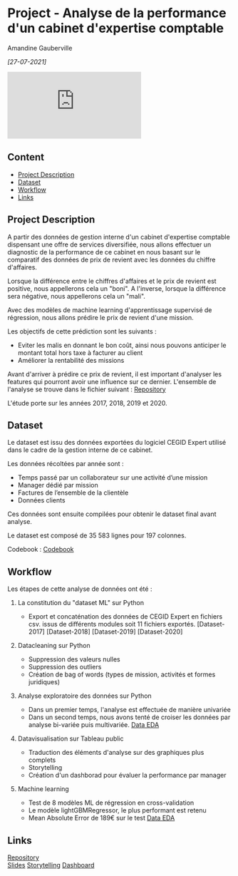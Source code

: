 

# Project - Analyse de la performance d'un cabinet d'expertise comptable
Amandine Gauberville

*[27-07-2021]*

![image](https://fr.freepik.com/photos-gratuite/comptable-calculant-profit-graphiques-analyse-financiere_7548546.htm#page=1&query=expert%20comptable&position=0)

## Content
- [Project Description](#project-description)
- [Dataset](#dataset)
- [Workflow](#workflow)
- [Links](#links)

<a name="project-description"></a>

## Project Description

A partir des données de gestion interne d'un cabinet d'expertise comptable dispensant une offre de services diversifiée, nous allons effectuer un diagnostic de la performance de ce cabinet en nous basant sur le comparatif des données de prix de revient avec les données du chiffre d'affaires.

Lorsque la différence entre le chiffres d'affaires et le prix de revient est positive, nous appellerons cela un "boni". A l'inverse, lorsque la différence sera négative, nous appellerons cela un "mali".

Avec des modèles de machine learning d'apprentissage supervisé de régression, nous allons prédire le prix de revient d'une mission. 

Les objectifs de cette prédiction sont les suivants :
- Eviter les malis en donnant le bon coût, ainsi nous pouvons anticiper le montant total hors taxe à facturer au client
- Améliorer la rentabilité des missions 

Avant d'arriver à prédire ce prix de revient, il est important d'analyser les features qui pourront avoir une influence sur ce dernier. L'ensemble de l'analyse se trouve dans le fichier suivant : [Repository](https://github.com/AmandineGauberville/mccm_project) 

L'étude porte sur les années 2017, 2018, 2019 et 2020.

<a name="hypotheses-/-questions"></a>


## Dataset

Le dataset est issu des données exportées du logiciel CEGID Expert utilisé dans le cadre de la gestion interne de ce cabinet.

Les données récoltées par année sont :

- Temps passé par un collaborateur sur une activité d’une mission 
- Manager dédié par mission
- Factures de l’ensemble de la clientèle
- Données clients

Ces données sont ensuite compilées pour obtenir le dataset final avant analyse.

Le dataset est composé de 35 583 lignes pour 197 colonnes.

Codebook : [Codebook](https://github.com/AmandineGauberville/mccm_project) 


<a name="workflow"></a>


## Workflow
Les étapes de cette analyse de données ont été :

1. La constitution du "dataset ML" sur Python
    - Export et concaténation des données de CEGID Expert en fichiers csv. issus de différents modules soit 11 fichiers exportés.
    [Dataset-2017]
    [Dataset-2018]
    [Dataset-2019]
    [Dataset-2020]
    
2. Datacleaning sur Python
    - Suppression des valeurs nulles
    - Suppression des outliers
    - Création de bag of words (types de mission, activités et formes juridiques)
    
    
3. Analyse exploratoire des données sur Python
    - Dans un premier temps, l'analyse est effectuée de manière univariée
    - Dans un second temps, nous avons tenté de croiser les données par analyse bi-variée puis multivariée. [Data EDA](https://github.com/AmandineGauberville/mccm_project) 

4. Datavisualisation sur Tableau public
    - Traduction des éléments d'analyse sur des graphiques plus complets
    - Storytelling
    - Création d'un dashborad pour évaluer la performance par manager
    
    
5. Machine learning
    - Test de 8 modèles ML de régression en cross-validation
    - Le modèle lightGBMRegressor, le plus performant est retenu
    - Mean Absolute Error de 189€ sur le test
    [Data EDA](https://github.com/AmandineGauberville/mccm_project)


## Links

[Repository](https://github.com/AmandineGauberville/mccm_project)  
[Slides](https://docs.google.com/presentation/d/19-X6aq5-QMRwRKBfQN-2gLHbQ45Q1O5W/edit?usp=sharing&ouid=114312886424634733159&rtpof=true&sd=true)
[Storytelling](https://public.tableau.com/app/profile/gauberville.amandine/viz/mccm/Storytelling)
[Dashboard](https://public.tableau.com/app/profile/gauberville.amandine/viz/Performance-mgr-2020/TBDmgr)
